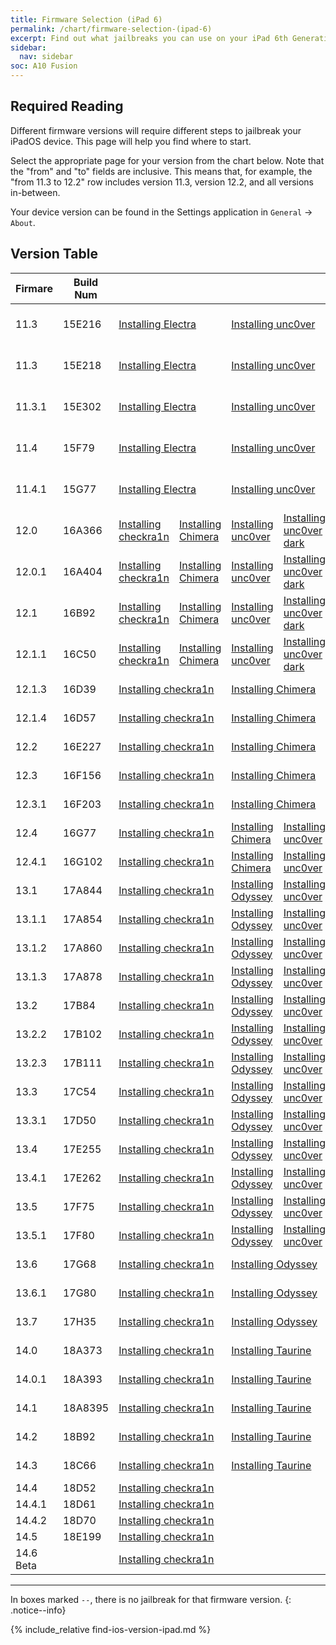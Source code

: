 ```yaml
---
title: Firmware Selection (iPad 6)
permalink: /chart/firmware-selection-(ipad-6)
excerpt: Find out what jailbreaks you can use on your iPad 6th Generation
sidebar:
  nav: sidebar
soc: A10 Fusion
---
```


## Required Reading

Different firmware versions will require different steps to jailbreak your iPadOS device. This page will help you find where to start.

Select the appropriate page for your version from the chart below. Note that the "from" and "to" fields are inclusive. This means that, for example, the "from 11.3 to 12.2" row includes version 11.3, version 12.2, and all versions in-between.

Your device version can be found in the Settings application in `General` -> `About`.

## Version Table

<table class="version_table">
  <colgroup>
    <col span="1" style="width: 15%;">
    <col span="1" style="width: 15%;">
    <col span="1" style="width: 14%;">
    <col span="1" style="width: 14%;">
    <col span="1" style="width: 14%;">
    <col span="1" style="width: 14%;">
    <col span="1" style="width: 14%;">
  </colgroup>
  <thead>
    <tr>
      <th>Firmare</th>
      <th>Build Num</th>
      <th colspan="5"></th>
    </tr>
  </thead>
  <tbody>
    <tr>
      <td>11.3</td>
      <td>15E216</td>
      <td colspan="2"><a href="installing-electra">Installing Electra</a></td>
      <td colspan="2"><a href="installing-unc0ver">Installing unc0ver</a></td>
      <td><a href="installing-unc0ver-dark">Installing unc0ver dark</a></td>
    </tr>
    <tr>
      <td>11.3</td>
      <td>15E218</td>
      <td colspan="2"><a href="installing-electra">Installing Electra</a></td>
      <td colspan="2"><a href="installing-unc0ver">Installing unc0ver</a></td>
      <td><a href="installing-unc0ver-dark">Installing unc0ver dark</a></td>
    </tr>
    <tr>
      <td>11.3.1</td>
      <td>15E302</td>
      <td colspan="2"><a href="installing-electra">Installing Electra</a></td>
      <td colspan="2"><a href="installing-unc0ver">Installing unc0ver</a></td>
      <td><a href="installing-unc0ver-dark">Installing unc0ver dark</a></td>
    </tr>
    <tr>
      <td>11.4</td>
      <td>15F79</td>
      <td colspan="2"><a href="installing-electra">Installing Electra</a></td>
      <td colspan="2"><a href="installing-unc0ver">Installing unc0ver</a></td>
      <td><a href="installing-unc0ver-dark">Installing unc0ver dark</a></td>
    </tr>
    <tr>
      <td>11.4.1</td>
      <td>15G77</td>
      <td colspan="2"><a href="installing-electra">Installing Electra</a></td>
      <td colspan="2"><a href="installing-unc0ver">Installing unc0ver</a></td>
      <td><a href="installing-unc0ver-dark">Installing unc0ver dark</a></td>
    </tr>
    <tr>
      <td>12.0</td>
      <td>16A366</td>
      <td><a href="installing-Odysseyra1n">Installing checkra1n</a></td>
      <td><a href="installing-chimera">Installing Chimera</a></td>
      <td><a href="installing-unc0ver">Installing unc0ver</a></td>
      <td><a href="installing-unc0ver-dark">Installing unc0ver dark</a></td>
      <td><a href="installing-rootlessjb4">Installing rootlessJB4</a></td>
    </tr>
    <tr>
      <td>12.0.1</td>
      <td>16A404</td>
      <td><a href="installing-Odysseyra1n">Installing checkra1n</a></td>
      <td><a href="installing-chimera">Installing Chimera</a></td>
      <td><a href="installing-unc0ver">Installing unc0ver</a></td>
      <td><a href="installing-unc0ver-dark">Installing unc0ver dark</a></td>
      <td><a href="installing-rootlessjb4">Installing rootlessJB4</a></td>
    </tr>
    <tr>
      <td>12.1</td>
      <td>16B92</td>
      <td><a href="installing-Odysseyra1n">Installing checkra1n</a></td>
      <td><a href="installing-chimera">Installing Chimera</a></td>
      <td><a href="installing-unc0ver">Installing unc0ver</a></td>
      <td><a href="installing-unc0ver-dark">Installing unc0ver dark</a></td>
      <td><a href="installing-rootlessjb4">Installing rootlessJB4</a></td>
    </tr>
    <tr>
      <td>12.1.1</td>
      <td>16C50</td>
      <td><a href="installing-Odysseyra1n">Installing checkra1n</a></td>
      <td><a href="installing-chimera">Installing Chimera</a></td>
      <td><a href="installing-unc0ver">Installing unc0ver</a></td>
      <td><a href="installing-unc0ver-dark">Installing unc0ver dark</a></td>
      <td><a href="installing-rootlessjb4">Installing rootlessJB4</a></td>
    </tr>
    <tr>
      <td>12.1.3</td>
      <td>16D39</td>
      <td colspan="2"><a href="installing-Odysseyra1n">Installing checkra1n</a></td>
      <td colspan="2"><a href="installing-chimera">Installing Chimera</a></td>
      <td><a href="installing-unc0ver">Installing unc0ver</a></td>
    </tr>
    <tr>
      <td>12.1.4</td>
      <td>16D57</td>
      <td colspan="2"><a href="installing-Odysseyra1n">Installing checkra1n</a></td>
      <td colspan="2"><a href="installing-chimera">Installing Chimera</a></td>
      <td><a href="installing-unc0ver">Installing unc0ver</a></td>
    </tr>
    <tr>
      <td>12.2</td>
      <td>16E227</td>
      <td colspan="2"><a href="installing-Odysseyra1n">Installing checkra1n</a></td>
      <td colspan="2"><a href="installing-chimera">Installing Chimera</a></td>
      <td><a href="installing-unc0ver">Installing unc0ver</a></td>
    </tr>
    <tr>
      <td>12.3</td>
      <td>16F156</td>
      <td colspan="2"><a href="installing-Odysseyra1n">Installing checkra1n</a></td>
      <td colspan="2"><a href="installing-chimera">Installing Chimera</a></td>
      <td><a href="installing-unc0ver">Installing unc0ver</a></td>
    </tr>
    <tr>
      <td>12.3.1</td>
      <td>16F203</td>
      <td colspan="2"><a href="installing-Odysseyra1n">Installing checkra1n</a></td>
      <td colspan="2"><a href="installing-chimera">Installing Chimera</a></td>
      <td><a href="installing-unc0ver">Installing unc0ver</a></td>
    </tr>
    <tr>
      <td>12.4</td>
      <td>16G77</td>
      <td colspan="2"><a href="installing-Odysseyra1n">Installing checkra1n</a></td>
      <td><a href="installing-chimera">Installing Chimera</a></td>
      <td><a href="installing-unc0ver">Installing unc0ver</a></td>
      <td><a href="installing-rootlessjb4">Installing rootlessJB4</a></td>
    </tr>
    <tr>
      <td>12.4.1</td>
      <td>16G102</td>
      <td colspan="2"><a href="installing-Odysseyra1n">Installing checkra1n</a></td>
      <td><a href="installing-chimera">Installing Chimera</a></td>
      <td><a href="installing-unc0ver">Installing unc0ver</a></td>
      <td><a href="installing-rootlessjb4">Installing rootlessJB4</a></td>
    </tr>
    <tr>
      <td>13.1</td>
      <td>17A844</td>
      <td colspan="2"><a href="installing-Odysseyra1n">Installing checkra1n</a></td>
      <td><a href="installing-Odyssey">Installing Odyssey</a></td>
      <td><a href="installing-unc0ver">Installing unc0ver</a></td>
      <td><a href="installing-Fugu">Installing Fugu</a></td>
    </tr>
    <tr>
      <td>13.1.1</td>
      <td>17A854</td>
      <td colspan="2"><a href="installing-Odysseyra1n">Installing checkra1n</a></td>
      <td><a href="installing-Odyssey">Installing Odyssey</a></td>
      <td><a href="installing-unc0ver">Installing unc0ver</a></td>
      <td><a href="installing-Fugu">Installing Fugu</a></td>
    </tr>
    <tr>
      <td>13.1.2</td>
      <td>17A860</td>
      <td colspan="2"><a href="installing-Odysseyra1n">Installing checkra1n</a></td>
      <td><a href="installing-Odyssey">Installing Odyssey</a></td>
      <td><a href="installing-unc0ver">Installing unc0ver</a></td>
      <td><a href="installing-Fugu">Installing Fugu</a></td>
    </tr>
    <tr>
      <td>13.1.3</td>
      <td>17A878</td>
      <td colspan="2"><a href="installing-Odysseyra1n">Installing checkra1n</a></td>
      <td><a href="installing-Odyssey">Installing Odyssey</a></td>
      <td><a href="installing-unc0ver">Installing unc0ver</a></td>
      <td><a href="installing-Fugu">Installing Fugu</a></td>
    </tr>
    <tr>
      <td>13.2</td>
      <td>17B84</td>
      <td colspan="2"><a href="installing-Odysseyra1n">Installing checkra1n</a></td>
      <td><a href="installing-Odyssey">Installing Odyssey</a></td>
      <td><a href="installing-unc0ver">Installing unc0ver</a></td>
      <td><a href="installing-Fugu">Installing Fugu</a></td>
    </tr>
    <tr>
      <td>13.2.2</td>
      <td>17B102</td>
      <td colspan="2"><a href="installing-Odysseyra1n">Installing checkra1n</a></td>
      <td><a href="installing-Odyssey">Installing Odyssey</a></td>
      <td><a href="installing-unc0ver">Installing unc0ver</a></td>
      <td><a href="installing-Fugu">Installing Fugu</a></td>
    </tr>
    <tr>
      <td>13.2.3</td>
      <td>17B111</td>
      <td colspan="2"><a href="installing-Odysseyra1n">Installing checkra1n</a></td>
      <td><a href="installing-Odyssey">Installing Odyssey</a></td>
      <td><a href="installing-unc0ver">Installing unc0ver</a></td>
      <td><a href="installing-Fugu">Installing Fugu</a></td>
    </tr>
    <tr>
      <td>13.3</td>
      <td>17C54</td>
      <td colspan="2"><a href="installing-Odysseyra1n">Installing checkra1n</a></td>
      <td><a href="installing-Odyssey">Installing Odyssey</a></td>
      <td><a href="installing-unc0ver">Installing unc0ver</a></td>
      <td><a href="installing-Fugu">Installing Fugu</a></td>
    </tr>
    <tr>
      <td>13.3.1</td>
      <td>17D50</td>
      <td colspan="2"><a href="installing-Odysseyra1n">Installing checkra1n</a></td>
      <td><a href="installing-Odyssey">Installing Odyssey</a></td>
      <td><a href="installing-unc0ver">Installing unc0ver</a></td>
      <td><a href="installing-Fugu">Installing Fugu</a></td>
    </tr>
    <tr>
      <td>13.4</td>
      <td>17E255</td>
      <td colspan="2"><a href="installing-Odysseyra1n">Installing checkra1n</a></td>
      <td><a href="installing-Odyssey">Installing Odyssey</a></td>
      <td><a href="installing-unc0ver">Installing unc0ver</a></td>
      <td><a href="installing-Fugu">Installing Fugu</a></td>
    </tr>
    <tr>
      <td>13.4.1</td>
      <td>17E262</td>
      <td colspan="2"><a href="installing-Odysseyra1n">Installing checkra1n</a></td>
      <td><a href="installing-Odyssey">Installing Odyssey</a></td>
      <td><a href="installing-unc0ver">Installing unc0ver</a></td>
      <td><a href="installing-Fugu">Installing Fugu</a></td>
    </tr>
    <tr>
      <td>13.5</td>
      <td>17F75</td>
      <td colspan="2"><a href="installing-Odysseyra1n">Installing checkra1n</a></td>
      <td><a href="installing-Odyssey">Installing Odyssey</a></td>
      <td><a href="installing-unc0ver">Installing unc0ver</a></td>
      <td><a href="installing-Fugu">Installing Fugu</a></td>
    </tr>
    <tr>
      <td>13.5.1</td>
      <td>17F80</td>
      <td colspan="2"><a href="installing-Odysseyra1n">Installing checkra1n</a></td>
      <td><a href="installing-Odyssey">Installing Odyssey</a></td>
      <td><a href="installing-unc0ver">Installing unc0ver</a></td>
      <td><a href="installing-Fugu">Installing Fugu</a></td>
    </tr>
    <tr>
      <td>13.6</td>
      <td>17G68</td>
      <td colspan="2"><a href="installing-Odysseyra1n">Installing checkra1n</a></td>
      <td colspan="2"><a href="installing-Odyssey">Installing Odyssey</a></td>
      <td><a href="installing-unc0ver">Installing unc0ver</a></td>
    </tr>
    <tr>
      <td>13.6.1</td>
      <td>17G80</td>
      <td colspan="2"><a href="installing-Odysseyra1n">Installing checkra1n</a></td>
      <td colspan="2"><a href="installing-Odyssey">Installing Odyssey</a></td>
      <td><a href="installing-unc0ver">Installing unc0ver</a></td>
    </tr>
    <tr>
      <td>13.7</td>
      <td>17H35</td>
      <td colspan="2"><a href="installing-Odysseyra1n">Installing checkra1n</a></td>
      <td colspan="2"><a href="installing-Odyssey">Installing Odyssey</a></td>
      <td><a href="installing-unc0ver">Installing unc0ver</a></td>
    </tr>
    <tr>
      <td>14.0</td>
      <td>18A373</td>
      <td colspan="2"><a href="installing-Odysseyra1n">Installing checkra1n</a></td>
      <td colspan="2"><a href="installing-taurine">Installing Taurine</a></td>
      <td><a href="installing-unc0ver">Installing unc0ver</a></td>
    </tr>
    <tr>
      <td>14.0.1</td>
      <td>18A393</td>
      <td colspan="2"><a href="installing-Odysseyra1n">Installing checkra1n</a></td>
      <td colspan="2"><a href="installing-taurine">Installing Taurine</a></td>
      <td><a href="installing-unc0ver">Installing unc0ver</a></td>
    </tr>
    <tr>
      <td>14.1</td>
      <td>18A8395</td>
      <td colspan="2"><a href="installing-Odysseyra1n">Installing checkra1n</a></td>
      <td colspan="2"><a href="installing-taurine">Installing Taurine</a></td>
      <td><a href="installing-unc0ver">Installing unc0ver</a></td>
    </tr>
    <tr>
      <td>14.2</td>
      <td>18B92</td>
      <td colspan="2"><a href="installing-Odysseyra1n">Installing checkra1n</a></td>
      <td colspan="2"><a href="installing-taurine">Installing Taurine</a></td>
      <td><a href="installing-unc0ver">Installing unc0ver</a></td>
    </tr>
    <tr>
      <td>14.3</td>
      <td>18C66</td>
      <td colspan="2"><a href="installing-Odysseyra1n">Installing checkra1n</a></td>
      <td colspan="2"><a href="installing-taurine">Installing Taurine</a></td>
      <td><a href="installing-unc0ver">Installing unc0ver</a></td>
    </tr>
    <tr>
      <td>14.4</td>
      <td>18D52</td>
      <td colspan="5"><a href="installing-Odysseyra1n">Installing checkra1n</a></td>
    </tr>
    <tr>
      <td>14.4.1</td>
      <td>18D61</td>
      <td colspan="5"><a href="installing-Odysseyra1n">Installing checkra1n</a></td>
    </tr>
    <tr>
      <td>14.4.2</td>
      <td>18D70</td>
      <td colspan="5"><a href="installing-Odysseyra1n">Installing checkra1n</a></td>
    </tr>
    <tr>
      <td>14.5</td>
      <td>18E199</td>
      <td colspan="5"><a href="installing-Odysseyra1n">Installing checkra1n</a></td>
    </tr>
    <tr>
      <td>14.6 Beta</td>
      <td></td>
      <td colspan="5"><a href="installing-Odysseyra1n">Installing checkra1n</a></td>
    </tr>
  </tbody>
</table>

---

In boxes marked `--`, there is no jailbreak for that firmware version.
{: .notice--info}

{% include_relative find-ios-version-ipad.md %}
